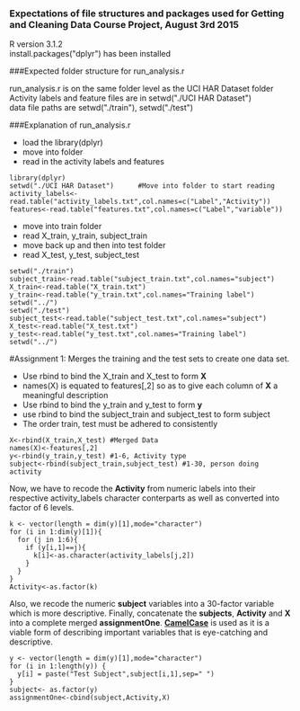 ### Expectations of file structures and packages used for Getting and Cleaning Data Course Project, August 3rd 2015

R version 3.1.2<br>
install.packages("dplyr") has been installed<br>

###Expected folder structure for run_analysis.r

run_analysis.r is on the same folder level as the UCI HAR Dataset folder<br>
Activity labels and feature files are in setwd("./UCI HAR Dataset")<br>
data file paths are setwd("./train"), setwd("./test")<br>

###Explanation of run_analysis.r
- load the library(dplyr)
- move into folder
- read in the activity labels and features 

```
library(dplyr)                  
setwd("./UCI HAR Dataset")      #Move into folder to start reading
activity_labels<-read.table("activity_labels.txt",col.names=c("Label","Activity"))
features<-read.table("features.txt",col.names=c("Label","variable"))
```

- move into train folder
- read X_train, y_train, subject_train
- move back up and then into test folder
- read X_test, y_test, subject_test

```
setwd("./train")
subject_train<-read.table("subject_train.txt",col.names="subject")
X_train<-read.table("X_train.txt")
y_train<-read.table("y_train.txt",col.names="Training label")
setwd("../")
setwd("./test")
subject_test<-read.table("subject_test.txt",col.names="subject")
X_test<-read.table("X_test.txt")
y_test<-read.table("y_test.txt",col.names="Training label")
setwd("../")
```

#Assignment 1: Merges the training and the test sets to create one data set.
- Use rbind to bind the X_train and X_test to form **X**
- names(X) is equated to features[,2] so as to give each column of **X** a meaningful description
- Use rbind to bind the y_train and y_test to form **y**
- use rbind to bind the subject_train and subject_test to form subject
- The order train, test must be adhered to consistently

```
X<-rbind(X_train,X_test) #Merged Data
names(X)<-features[,2]
y<-rbind(y_train,y_test) #1-6, Activity type
subject<-rbind(subject_train,subject_test) #1-30, person doing activity
```

Now, we have to recode the **Activity** from numeric labels into their respective activity_labels character conterparts as well as converted into factor of 6 levels.

```
k <- vector(length = dim(y)[1],mode="character")
for (i in 1:dim(y)[1]){
  for (j in 1:6){
    if (y[i,1]==j){
      k[i]<-as.character(activity_labels[j,2])
    }
  }
}
Activity<-as.factor(k)
```

Also, we recode the numeric **subject** variables into a 30-factor variable which is more descriptive. Finally, concatenate the **subjects**, **Activity** and **X** into a complete merged **assignmentOne**. <a href="https://en.wikipedia.org/wiki/CamelCase">**CamelCase**</a> is used as it is a viable form of describing important variables that is eye-catching and descriptive.  

```
y <- vector(length = dim(y)[1],mode="character")
for (i in 1:length(y)) {
  y[i] = paste("Test Subject",subject[i,1],sep=" ")
}
subject<- as.factor(y)
assignmentOne<-cbind(subject,Activity,X) 
```

